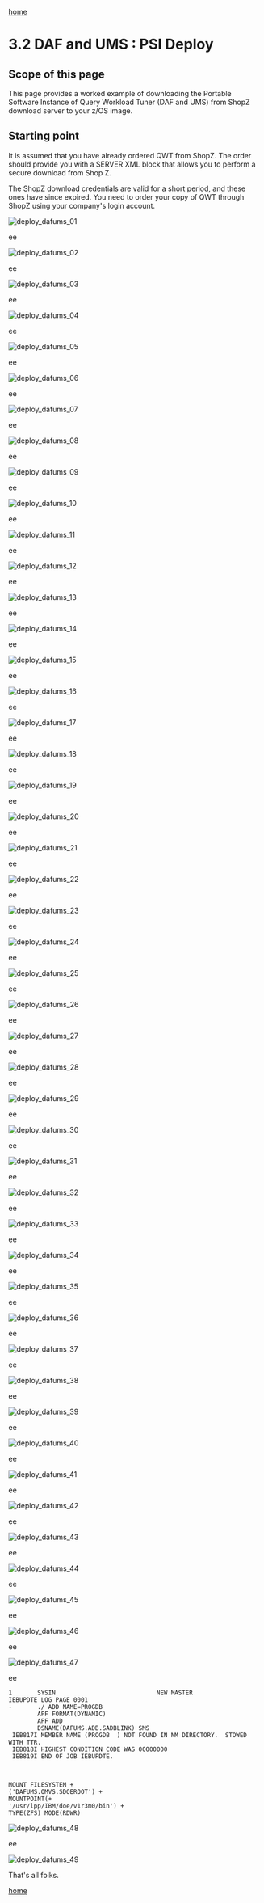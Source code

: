 [home](https://github.com/zeditor01/zowe_db2_tools/blob/main/docs/ZPDT_Build_Path.md)

# 3.2 DAF and UMS : PSI Deploy

## Scope of this page

This page provides a worked example of downloading the Portable Software Instance of Query Workload Tuner (DAF and UMS) from ShopZ download server to your z/OS image.

## Starting point

It is assumed that you have already ordered QWT from ShopZ. The order should provide you with a SERVER XML block that allows you to perform a secure download from Shop Z. 

The ShopZ download credentials are valid for a short period, and these ones have since expired. You need to order your copy of QWT through ShopZ using your company's login account.




![deploy_dafums_01](/images/deploy_dafums_01.jpg)

ee

![deploy_dafums_02](/images/deploy_dafums_02.jpg)

ee

![deploy_dafums_03](/images/deploy_dafums_03.jpg)

ee

![deploy_dafums_04](/images/deploy_dafums_04.jpg)

ee

![deploy_dafums_05](/images/deploy_dafums_05.jpg)

ee

![deploy_dafums_06](/images/deploy_dafums_06.jpg)

ee

![deploy_dafums_07](/images/deploy_dafums_07.jpg)

ee

![deploy_dafums_08](/images/deploy_dafums_08.jpg)

ee

![deploy_dafums_09](/images/deploy_dafums_09.jpg)

ee

![deploy_dafums_10](/images/deploy_dafums_10.jpg)

ee

![deploy_dafums_11](/images/deploy_dafums_11.jpg)

ee

![deploy_dafums_12](/images/deploy_dafums_12.jpg)

ee

![deploy_dafums_13](/images/deploy_dafums_13.jpg)

ee

![deploy_dafums_14](/images/deploy_dafums_14.jpg)

ee

![deploy_dafums_15](/images/deploy_dafums_15.jpg)

ee

![deploy_dafums_16](/images/deploy_dafums_16.jpg)

ee

![deploy_dafums_17](/images/deploy_dafums_17.jpg)

ee

![deploy_dafums_18](/images/deploy_dafums_18.jpg)

ee

![deploy_dafums_19](/images/deploy_dafums_19.jpg)

ee

![deploy_dafums_20](/images/deploy_dafums_20.jpg)

ee

![deploy_dafums_21](/images/deploy_dafums_21.jpg)

ee

![deploy_dafums_22](/images/deploy_dafums_22.jpg)

ee

![deploy_dafums_23](/images/deploy_dafums_23.jpg)

ee

![deploy_dafums_24](/images/deploy_dafums_24.jpg)

ee

![deploy_dafums_25](/images/deploy_dafums_25.jpg)

ee

![deploy_dafums_26](/images/deploy_dafums_26.jpg)

ee

![deploy_dafums_27](/images/deploy_dafums_27.jpg)

ee

![deploy_dafums_28](/images/deploy_dafums_28.jpg)

ee

![deploy_dafums_29](/images/deploy_dafums_29.jpg)

ee

![deploy_dafums_30](/images/deploy_dafums_30.jpg)

ee

![deploy_dafums_31](/images/deploy_dafums_31.jpg)

ee

![deploy_dafums_32](/images/deploy_dafums_32.jpg)

ee

![deploy_dafums_33](/images/deploy_dafums_33.jpg)

ee

![deploy_dafums_34](/images/deploy_dafums_34.jpg)

ee

![deploy_dafums_35](/images/deploy_dafums_35.jpg)

ee

![deploy_dafums_36](/images/deploy_dafums_36.jpg)

ee

![deploy_dafums_37](/images/deploy_dafums_37.jpg)

ee

![deploy_dafums_38](/images/deploy_dafums_38.jpg)

ee

![deploy_dafums_39](/images/deploy_dafums_39.jpg)

ee

![deploy_dafums_40](/images/deploy_dafums_40.jpg)

ee

![deploy_dafums_41](/images/deploy_dafums_41.jpg)

ee

![deploy_dafums_42](/images/deploy_dafums_42.jpg)

ee

![deploy_dafums_43](/images/deploy_dafums_43.jpg)

ee

![deploy_dafums_44](/images/deploy_dafums_44.jpg)

ee

![deploy_dafums_45](/images/deploy_dafums_45.jpg)

ee

![deploy_dafums_46](/images/deploy_dafums_46.jpg)

ee

![deploy_dafums_47](/images/deploy_dafums_47.jpg)

ee

```
1       SYSIN                            NEW MASTER                                        IEBUPDTE LOG PAGE 0001
-       ./ ADD NAME=PROGDB
        APF FORMAT(DYNAMIC)
        APF ADD
        DSNAME(DAFUMS.ADB.SADBLINK) SMS
 IEB817I MEMBER NAME (PROGDB  ) NOT FOUND IN NM DIRECTORY.  STOWED WITH TTR.
 IEB818I HIGHEST CONDITION CODE WAS 00000000
 IEB819I END OF JOB IEBUPDTE.



MOUNT FILESYSTEM +
('DAFUMS.OMVS.SDOEROOT') +
MOUNTPOINT(+
'/usr/lpp/IBM/doe/v1r3m0/bin') +
TYPE(ZFS) MODE(RDWR)
```

![deploy_dafums_48](/images/deploy_dafums_48.jpg)

ee

![deploy_dafums_49](/images/deploy_dafums_49.jpg)

That's all folks.





[home](https://github.com/zeditor01/zowe_db2_tools/blob/main/docs/ZPDT_Build_Path.md)
